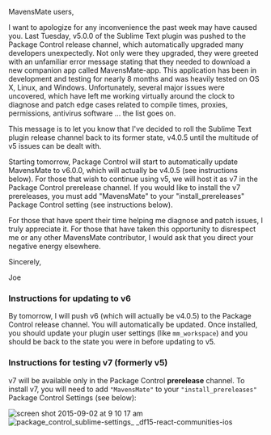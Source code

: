 MavensMate users,

I want to apologize for any inconvenience the past week may have caused you. Last Tuesday, v5.0.0 of the Sublime Text plugin was pushed to the Package Control release channel, which automatically upgraded many developers unexpectedly. Not only were they upgraded, they were greeted with an unfamiliar error message stating that they needed to download a new companion app called MavensMate-app. This application has been in development and testing for nearly 8 months and was heavily tested on OS X, Linux, and Windows. Unfortunately, several major issues were uncovered, which have left me working virtually around the clock to diagnose and patch edge cases related to compile times, proxies, permissions, antivirus software ... the list goes on. 

This message is to let you know that I've decided to roll the Sublime Text plugin release channel back to its former state, v4.0.5 until the multitude of v5 issues can be dealt with.

Starting tomorrow, Package Control will start to automatically update MavensMate to v6.0.0, which will actually be v4.0.5 (see instructions below). For those that wish to continue using v5, we will host it as v7 in the Package Control prerelease channel. If you would like to install the v7 prereleases, you must add "MavensMate" to your "install_prereleases" Package Control setting (see instructions below).

For those that have spent their time helping me diagnose and patch issues, I truly appreciate it. For those that have taken this opportunity to disrespect me or any other MavensMate contributor, I would ask that you direct your negative energy elsewhere.

Sincerely,

Joe

### Instructions for updating to v6

By tomorrow, I will push v6 (which will actually be v4.0.5) to the Package Control release channel. You will automatically be updated. Once installed, you should update your plugin user settings (like `mm_workspace`) and you should be back to the state you were in before updating to v5.

### Instructions for testing v7 (formerly v5)

v7 will be available only in the Package Control **prerelease** channel. To install v7, you will need to add `"MavensMate"` to your `"install_prereleases"` Package Control Settings (see below):

![screen shot 2015-09-02 at 9 10 17 am](https://cloud.githubusercontent.com/assets/54157/9632003/79242b02-5152-11e5-8672-d91bb549cee6.png)
![package_control_sublime-settings_ _df15-react-communities-ios](https://cloud.githubusercontent.com/assets/54157/9632015/8cf6d800-5152-11e5-925e-627995a4aef5.png)
